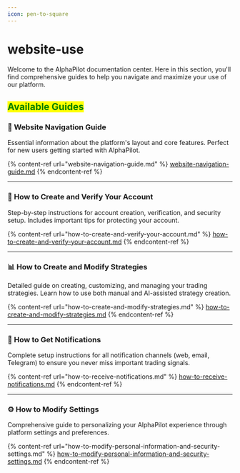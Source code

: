 ```yaml
---
icon: pen-to-square
---
```


# website-use

Welcome to the AlphaPilot documentation center. Here in this section, you'll find comprehensive guides to help you navigate and maximize your use of our platform.

## <mark style="color:green;">Available Guides</mark>

### 🧭 Website Navigation Guide

Essential information about the platform's layout and core features. Perfect for new users getting started with AlphaPilot.

{% content-ref url="website-navigation-guide.md" %}
[website-navigation-guide.md](website-navigation-guide.md)
{% endcontent-ref %}

***

### 🔐 How to Create and Verify Your Account

Step-by-step instructions for account creation, verification, and security setup. Includes important tips for protecting your account.

{% content-ref url="how-to-create-and-verify-your-account.md" %}
[how-to-create-and-verify-your-account.md](how-to-create-and-verify-your-account.md)
{% endcontent-ref %}

***

### 📊 How to Create and Modify Strategies

Detailed guide on creating, customizing, and managing your trading strategies. Learn how to use both manual and AI-assisted strategy creation.

{% content-ref url="how-to-create-and-modify-strategies.md" %}
[how-to-create-and-modify-strategies.md](how-to-create-and-modify-strategies.md)
{% endcontent-ref %}

***

### 🔔 How to Get Notifications

Complete setup instructions for all notification channels (web, email, Telegram) to ensure you never miss important trading signals.

{% content-ref url="how-to-receive-notifications.md" %}
[how-to-receive-notifications.md](how-to-receive-notifications.md)
{% endcontent-ref %}

***

### ⚙️ How to Modify Settings

Comprehensive guide to personalizing your AlphaPilot experience through platform settings and preferences.

{% content-ref url="how-to-modify-personal-information-and-security-settings.md" %}
[how-to-modify-personal-information-and-security-settings.md](how-to-modify-personal-information-and-security-settings.md)
{% endcontent-ref %}
